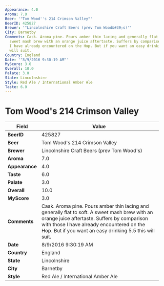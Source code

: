 ```yaml
---
Appearance: 4.0
Aroma: 7.0
Beer: '"Tom Wood''s 214 Crimson Valley"'
BeerID: 425827
Brewer: '"Lincolnshire Craft Beers (prev Tom Wood&#39;s)"'
City: Barnetby
Comments: Cask. Aroma pine. Pours amber thin lacing and generally flat to soft. A
  sweet mash brew with an orange juice aftertaste. Suffers by comparison with those
  I have already encountered on the Hop. But if you want an easy drinking 5.5 this
  will suit.
Country: England
Date: '"8/9/2016 9:30:19 AM"'
MyScore: 3.0
Overall: 10.0
Palate: 3.0
State: Lincolnshire
Style: Red Ale / International Amber Ale
Taste: 6.0
---
```


# Tom Wood's 214 Crimson Valley

| Field         | Value |
|---------------|-------|
| **BeerID** | 425827 |
| **Beer** | Tom Wood's 214 Crimson Valley |
| **Brewer** | Lincolnshire Craft Beers (prev Tom Wood&#39;s) |
| **Aroma** | 7.0 |
| **Appearance** | 4.0 |
| **Taste** | 6.0 |
| **Palate** | 3.0 |
| **Overall** | 10.0 |
| **MyScore** | 3.0 |
| **Comments** | Cask. Aroma pine. Pours amber thin lacing and generally flat to soft. A sweet mash brew with an orange juice aftertaste. Suffers by comparison with those I have already encountered on the Hop. But if you want an easy drinking 5.5 this will suit. |
| **Date** | 8/9/2016 9:30:19 AM |
| **Country** | England |
| **State** | Lincolnshire |
| **City** | Barnetby |
| **Style** | Red Ale / International Amber Ale |
